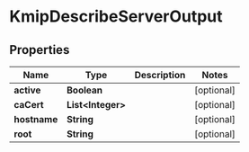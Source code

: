 

# KmipDescribeServerOutput

## Properties

Name | Type | Description | Notes
------------ | ------------- | ------------- | -------------
**active** | **Boolean** |  |  [optional]
**caCert** | **List&lt;Integer&gt;** |  |  [optional]
**hostname** | **String** |  |  [optional]
**root** | **String** |  |  [optional]



